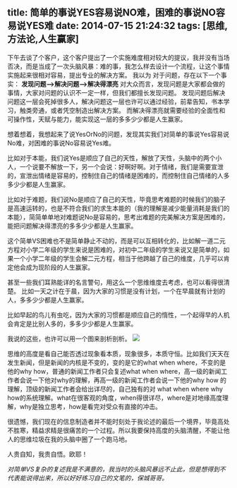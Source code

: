 title: 简单的事说YES容易说NO难，困难的事说NO容易说YES难
date: 2014-07-15 21:24:32
tags: [思维,方法论,人生赢家]
---

下午去谈了个客户，这个客户提出了一个实施难度相对较大的提议，我并没有当场否决，而是当成了一次头脑风暴：难的事，我怎么样去设计一个流程，让这个事情实施起来很相对容易，提出专业的解决方案。 我以为 对于问题，存在以下一个事实：
**发现问题-->解决问题-->解决得漂亮**
对大众而言，发现问题是大家都会做的事情，大家对问题的认识不一定一样，但我们都擅长发现问题。
发现问题后解决问题这一层会死掉很多人，解决问题这一层也许可以通过经验，前辈告知，书本学习，触类旁通，或者凭空制造出解决方案。
而解决得漂亮就需要经验的全面性和可操作性，天赋与能力，能实现这一层的多多少少都是人生赢家。

想着想着，我想起来了说YesOrNo的问题，发现其实我们对简单的事说Yes容易说No难，对困难的事说No容易说Yes难。

比如对于本能，我们说Yes是顺应了自己的天性，解放了天性，头脑中的两个小人，一个说要不解放一下，另一个会说：好啊好啊。对于情绪，我们是需要宣泄的，宣泄出情绪是容易的，控制住自己的情绪是困难的，而控制住自己情绪的人多多少少都是人生赢家。

比如对于难题，我们说No是顺应了自己的天性，毕竟思考难题的时候我们的脑子是高速运转的，也是不符合我们的求生本能的（我的理解是减少能量消耗是我们的本能），简简单单地对难题说No是容易的，思考出难题的完美解决方案是困难的，能把问题解决得漂亮的多多少少都是人生赢家。

这个简单VS困难也不是简单静止不动的，而是可以互相转化的，比如解一道二元方程对小学二年级的学生来说是困难的，对初中二年级的学生来说又是简单的，如果一个小学二年级的学生会解二元方程，相当于他跨越了自己的维度，几乎可以肯定他会成为现阶段的人生赢家。

甚至一些我们耳熟能详的名言警句，用这么一个思维维度去考虑，也可以看得很清楚。
比如一天之计在于晨，因为大家的习惯是没有计划，一个在早晨就有计划的人，多多少少都是人生赢家。

比如早起的鸟儿有虫吃，因为大家的习惯都是顺应自己的惰性，一个起得早的人机会肯定是比别人多的，多多少少都是人生赢家。

我说的这些，也许可以用一个图来剖析剖析。
![](http://lbconline.qiniudn.com/%E5%9B%B0%E9%9A%BE_%E5%AE%B9%E6%98%93.jpg)

思维的高度是看自己能否透过现象看本质，现象很多，本质守恒。比如我们天天在发生新闻，但是新闻的内核是不变的，变的是它的what when where，不变的是他的why how，普通的新闻工作者只会复述what when where，高一级的新闻工作者会说一下他对why的理解，再高一级的新闻工作者会说一下他的why how 的理解，顶级的新闻工作者会给出详尽的，自己独有的对 what when where why how的系统理解。what在很客观的角度，when得很详尽，where是对地缘高度理解，why是独立思考，how是看完对受众有直接的冲击。

很遗憾，我们现在的信息制造者并不能时刻处于我论述的最后一个境界，毕竟高处不胜寒，精益求精是很痛苦的一个过程。所以我要保持高度的头脑清醒，不能让他人的思维垃圾在我的头脑中圈了一个跑马地。

人贵自知，我贵自悟。欧耶！

*对简单VS复杂的复述我是不满意的，我当时的头脑风暴远不止此，但是想得到不代表能说得出来，所以好好练习自己的文笔的，保城哥哥。* 
